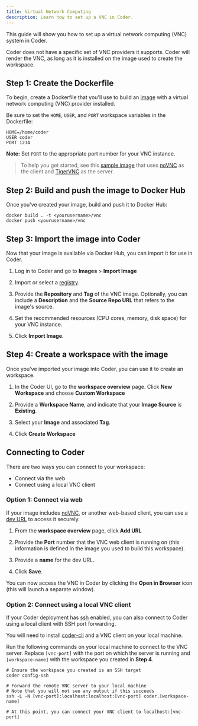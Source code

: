 ```yaml
---
title: Virtual Network Computing
description: Learn how to set up a VNC in Coder.
---
```


This guide will show you how to set up a virtual network computing (VNC) system
in Coder.

Coder does not have a specific set of VNC providers it supports. Coder will
render the VNC, as long as it is installed on the image used to create the
workspace.

## Step 1: Create the Dockerfile

To begin, create a Dockerfile that you'll use to build an
[image](../../images/index.md) with a virtual network computing (VNC) provider
installed.

Be sure to set the `HOME`, `USER`, and `PORT` workspace variables in the
Dockerfile:

```text
HOME=/home/coder
USER coder
PORT 1234
```

**Note:** Set `PORT` to the appropriate port number for your VNC instance.

> To help you get started, see this
> [sample image](https://github.com/cdr/enterprise-images/tree/main/images/vnc)
> that uses [noVNC](https://github.com/novnc/noVNC) as the client and
> [TigerVNC](https://tigervnc.org) as the server.

## Step 2: Build and push the image to Docker Hub

Once you've created your image, build and push it to Docker Hub:

```console
docker build . -t <yourusername>/vnc
docker push <yourusername>/vnc
```

## Step 3: Import the image into Coder

Now that your image is available via Docker Hub, you can import it for use in
Coder.

1. Log in to Coder and go to **Images** > **Import Image**

1. Import or select a [registry](../../admin/registries/index.md).

1. Provide the **Repository** and **Tag** of the VNC image. Optionally, you can
   include a **Description** and the **Source Repo URL** that refers to the
   image's source.

1. Set the recommended resources (CPU cores, memory, disk space) for your VNC
   instance.

1. Click **Import Image**.

## Step 4: Create a workspace with the image

Once you've imported your image into Coder, you can use it to create an
workspace.

1. In the Coder UI, go to the **workspace overview** page. Click **New
   Workspace** and choose **Custom Workspace**

1. Provide a **Workspace Name**, and indicate that your **Image Source** is
   **Existing**.

1. Select your **Image** and associated **Tag**.

1. Click **Create Workspace**

## Connecting to Coder

There are two ways you can connect to your workspace:

- Connect via the web
- Connect using a local VNC client

### Option 1: Connect via web

If your image includes [noVNC](https://github.com/novnc/noVNC), or another
web-based client, you can use a [dev URL](../../workspaces/devurls.md) to access
it securely.

1. From the **workspace overview** page, click **Add URL**

1. Provide the **Port** number that the VNC web client is running on (this
   information is defined in the image you used to build this workspace).

1. Provide a **name** for the dev URL.

1. Click **Save**.

You can now access the VNC in Coder by clicking the **Open in Browser** icon
(this will launch a separate window).

### Option 2: Connect using a local VNC client

If your Coder deployment has
[ssh](https://coder.com/docs/admin/workspace-management/ssh-access) enabled, you
can also connect to Coder using a local client with SSH port forwarding.

You will need to install [coder-cli](https://github.com/cdr/coder-cli) and a VNC
client on your local machine.

Run the following commands on your local machine to connect to the VNC server.
Replace `[vnc-port]` with the port on which the server is running and
`[workspace-name]` with the workspace you created in **Step 4**.

```console
# Ensure the workspace you created is an SSH target
coder config-ssh

# Forward the remote VNC server to your local machine
# Note that you will not see any output if this succeeds
ssh -L -N [vnc-port]:localhost:localhost:[vnc-port] coder.[workspace-name]

# At this point, you can connect your VNC client to localhost:[vnc-port]
```
